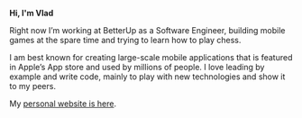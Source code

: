 **Hi, I'm Vlad**

Right now I’m working at BetterUp as a Software Engineer, building mobile games at the spare time and trying to learn how to play chess.

I am best known for creating large-scale mobile applications that is featured in Apple’s App store and used by millions of people. I love leading by example and write code, mainly to play with new technologies and show it to my peers.

My [personal website is here](https://octoent.com).

